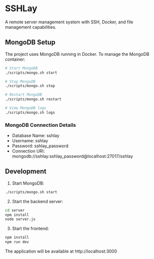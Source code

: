 # SSHLay

A remote server management system with SSH, Docker, and file management capabilities.

## MongoDB Setup

The project uses MongoDB running in Docker. To manage the MongoDB container:

```bash
# Start MongoDB
./scripts/mongo.sh start

# Stop MongoDB
./scripts/mongo.sh stop

# Restart MongoDB
./scripts/mongo.sh restart

# View MongoDB logs
./scripts/mongo.sh logs
```

### MongoDB Connection Details

- Database Name: sshlay
- Username: sshlay
- Password: sshlay_password
- Connection URI: mongodb://sshlay:sshlay_password@localhost:27017/sshlay

## Development

1. Start MongoDB:
```bash
./scripts/mongo.sh start
```

2. Start the backend server:
```bash
cd server
npm install
node server.js
```

3. Start the frontend:
```bash
npm install
npm run dev
```

The application will be available at http://localhost:3000
